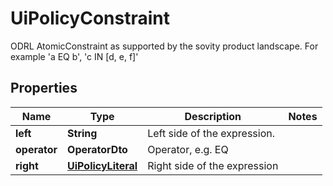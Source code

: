 

# UiPolicyConstraint

ODRL AtomicConstraint as supported by the sovity product landscape. For example 'a EQ b', 'c IN [d, e, f]'

## Properties

| Name | Type | Description | Notes |
|------------ | ------------- | ------------- | -------------|
|**left** | **String** | Left side of the expression. |  |
|**operator** | **OperatorDto** | Operator, e.g. EQ |  |
|**right** | [**UiPolicyLiteral**](UiPolicyLiteral.md) | Right side of the expression |  |



